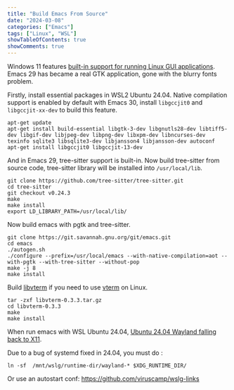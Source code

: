 ```yaml
---
title: "Build Emacs From Source"
date: "2024-03-08"
categories: ["Emacs"]
tags: ["Linux", "WSL"]
showTableOfContents: true
showComments: true
---
```


Windows 11 features [built-in support for running Linux GUI applications](https://docs.microsoft.com/en-us/windows/wsl/tutorials/gui-apps). Emacs 29 has became a real GTK application, gone with the blurry fonts problem.

Firstly, install essential packages in WSL2 Ubuntu 24.04.
Native compilation support is enabled by default with Emacs 30, install `libgccjit0` and `libgccjit-xx-dev` to build this feature.

```shell
apt-get update
apt-get install build-essential libgtk-3-dev libgnutls28-dev libtiff5-dev libgif-dev libjpeg-dev libpng-dev libxpm-dev libncurses-dev texinfo sqlite3 libsqlite3-dev libjansson4 libjansson-dev autoconf
apt-get install libgccjit0 libgccjit-13-dev
```

And in Emacs 29, tree-sitter support is built-in. Now build tree-sitter from source code, tree-sitter library will be installed into `/usr/local/lib`.

```shell
git clone https://github.com/tree-sitter/tree-sitter.git
cd tree-sitter
git checkout v0.24.3
make
make install
export LD_LIBRARY_PATH=/usr/local/lib/
```

Now build emacs with pgtk and tree-sitter.

```shell
git clone https://git.savannah.gnu.org/git/emacs.git
cd emacs
./autogen.sh
./configure --prefix=/usr/local/emacs --with-native-compilation=aot --with-pgtk --with-tree-sitter --without-pop
make -j 8
make install
```

Build [libvterm](https://www.leonerd.org.uk/code/libvterm/) if you need to use [vterm](https://github.com/akermu/emacs-libvterm) on Linux.

```shell
tar -zxf libvterm-0.3.3.tar.gz
cd libvterm-0.3.3
make
make install
```

When run emacs with WSL Ubuntu 24.04, [Ubuntu 24.04 Wayland falling back to X11](https://github.com/microsoft/wslg/issues/1244).

Due to a bug of systemd fixed in 24.04, you must do :
```shell
ln -sf  /mnt/wslg/runtime-dir/wayland-* $XDG_RUNTIME_DIR/
```

Or use an autostart conf: https://github.com/viruscamp/wslg-links
